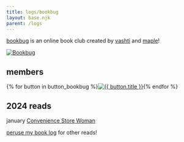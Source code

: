 ```yaml
---
title: logs/bookbug
layout: base.njk
parent: /logs
---
```


[bookbug](https://bookbug.neocities.org/) is an online book club created by [vashti](https://vashti.neocities.org/) and [maple](https://maplebear.neocities.org/)!

<div class="outlink-group">
<a href="https://bookbug.neocities.org/" class="outlink" title="bookbug.neocities.org"><img src="https://i.imgur.com/YdMxqsC.gif" alt="Bookbug"></a>
</div>

## members

<div class="outlink-group">
{% for button in button_bookbug %}<a href="{{ button.url }}" class="outlink" title="{{ button.title }}"><img src="{{ button.img }}" alt="{{ button.title }}"></a>{% endfor %}
</div>

## 2024 reads

<div class="grid normal-case">
<span class="label">january</span> <span><a href="/logs/books/convenience-store-woman">Convenience Store Woman</span>
</div>

<p></p>

peruse my [book log](/logs/books) for other reads!